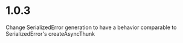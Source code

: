 # 1.0.3
Change SerializedError generation to have a behavior comparable to SerializedError's createAsyncThunk 